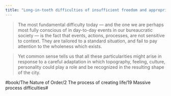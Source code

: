```yaml
---
title: "Long-in-tooth difficulties of insufficient freedom and appropriateness"
---
```


> The most fundamental difficulty today — and the one we are perhaps most fully conscious of in day-to-day events in our bureaucratic society — is the fact that events, actions, processes, are not sensitive to context. They are tailored to a standard situation, and fail to pay attention to the wholeness which exists.  

> Yet common sense tells us that all these particularities might arise in response to a careful adaptation in which topography, feeling, culture, personality could play a role and be recognized in the resulting shape of the city.  

#book/The Nature of Order/2 The process of creating life/19 Massive process difficulties#